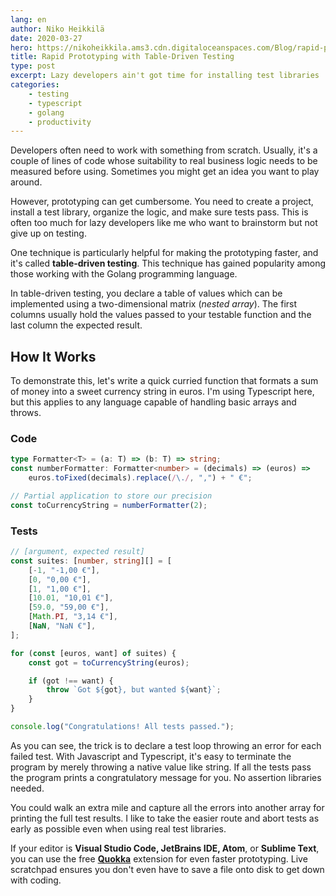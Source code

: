 ```yaml
---
lang: en
author: Niko Heikkilä
date: 2020-03-27
hero: https://nikoheikkila.ams3.cdn.digitaloceanspaces.com/Blog/rapid-prototyping-with-table-driven-testing.jpg
title: Rapid Prototyping with Table-Driven Testing
type: post
excerpt: Lazy developers ain't got time for installing test libraries
categories:
    - testing
    - typescript
    - golang
    - productivity
---
```


Developers often need to work with something from scratch. Usually, it's a couple of lines of code whose suitability to real business logic needs to be measured before using. Sometimes you might get an idea you want to play around.

However, prototyping can get cumbersome. You need to create a project, install a test library, organize the logic, and make sure tests pass. This is often too much for lazy developers like me who want to brainstorm but not give up on testing.

One technique is particularly helpful for making the prototyping faster, and it's called **table-driven testing**. This technique has gained popularity among those working with the Golang programming language.

In table-driven testing, you declare a table of values which can be implemented using a two-dimensional matrix (_nested array_). The first columns usually hold the values passed to your testable function and the last column the expected result.

## How It Works

To demonstrate this, let's write a quick curried function that formats a sum of money into a sweet currency string in euros. I'm using Typescript here, but this applies to any language capable of handling basic arrays and throws.

### **Code**

```typescript
type Formatter<T> = (a: T) => (b: T) => string;
const numberFormatter: Formatter<number> = (decimals) => (euros) =>
    euros.toFixed(decimals).replace(/\./, ",") + " €";

// Partial application to store our precision
const toCurrencyString = numberFormatter(2);
```

### **Tests**

```typescript
// [argument, expected result]
const suites: [number, string][] = [
    [-1, "-1,00 €"],
    [0, "0,00 €"],
    [1, "1,00 €"],
    [10.01, "10,01 €"],
    [59.0, "59,00 €"],
    [Math.PI, "3,14 €"],
    [NaN, "NaN €"],
];

for (const [euros, want] of suites) {
    const got = toCurrencyString(euros);

    if (got !== want) {
        throw `Got ${got}, but wanted ${want}`;
    }
}

console.log("Congratulations! All tests passed.");
```

As you can see, the trick is to declare a test loop throwing an error for each failed test. With Javascript and Typescript, it's easy to terminate the program by merely throwing a native value like string. If all the tests pass the program prints a congratulatory message for you. No assertion libraries needed.

You could walk an extra mile and capture all the errors into another array for printing the full test results. I like to take the easier route and abort tests as early as possible even when using real test libraries.

If your editor is **Visual Studio Code, JetBrains IDE, Atom**, or **Sublime Text**, you can use the free **[Quokka](https://quokkajs.com/)** extension for even faster prototyping. Live scratchpad ensures you don't even have to save a file onto disk to get down with coding.
